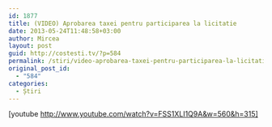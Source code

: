 ```yaml
---
id: 1877
title: (VIDEO) Aprobarea taxei pentru participarea la licitatie
date: 2013-05-24T11:48:58+03:00
author: Mircea
layout: post
guid: http://costesti.tv/?p=584
permalink: /stiri/video-aprobarea-taxei-pentru-participarea-la-licitatie/
original_post_id:
  - "584"
categories:
  - Știri
---
```

[youtube http://www.youtube.com/watch?v=FSS1XLI1Q9A&w=560&h=315]